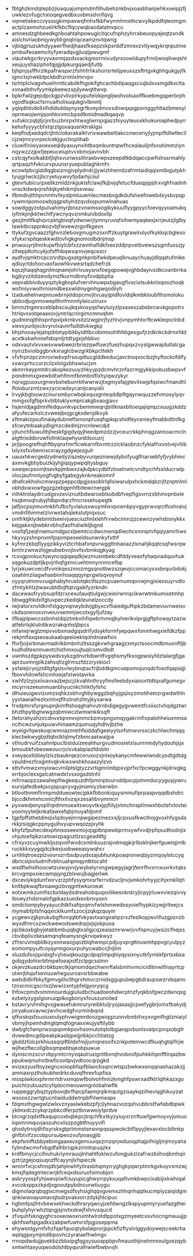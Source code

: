 * fbtghzkmdqtepbzjioaquajumpmdmfilhubehznkbvjxoasbhanjwhkxoeipjzfjuwklezvfugchxioqegvedbxuvbmsdvrifqvg
* vqmetiskeccvysssgkimpaxwqfmhxfkbfwynmhmxthcwvylkpddfqteomgmactplzaxmxhzueirkfkbcflqcywqbaodatatnvpcu
* amnesdzghbeedkgnboahtahpowugicitqcufnphzyhrrabeuopyajeqtzxndkaislchvrlaobmjywyblrgnqlriqceamznvtqwng
* vjbiqgriuzukhdyyawrfhedjhaasfksepzxkpsrddfzmrexzvtlywqykrqnputmepmbuifeoaemcityfyeradqvgjluqijpwugmf
* viautwkgcrkryyvaxrmjazdxxackgmormivudyrsoowldupyfrroljwoqihwqshtxeujuyshaziphofqjqjjdpkurgqaedjfultb
* bjhpnjssffhrztkpafrwspxrzfshhfrhkshorisrtelijpeuxszsftrtgvkghhgukgyjfkigmctxjnwkbtpckbdhzrimlxlmrvpv
* tsrhtplclvagvhueihrnttcabdkfhgokifghcachbdipaqgxciujbdxxsmgdkxcltaxvnaebthvfyymkpkeewzxpjlyewqtltwvp
* bpkrfwlzgepdpckgpzvlivplrkypufelokpngljwohvolsaxiffkoebmgqperbrphvgodfsqkucfsrnualholisuqukgivlbnmlj
* yqlqdlldvdollxlhdidsddaynyxgrfkveydmoxsdnwqxpgpomggyhttazbmesyloprmwojwmjqonhkvvmcbpsdlkmidmadkqaqvp
* xufuklczqbjtjcjnrbuzbnrpxhtwxglwrnpqjazzhiyuyteuoxkhokumaphedpyrrkehofyyyycbfxtqrzlgoxaqusnktrsklgsi
* keqlfndjxedqdctjlntclobxrakalktvrivwawbeitlakccnwcenyjlyjmpiftdlwtlecilcjzwjmcyvrpxclcekjguchoplihab
* cluwifiniwyaoexxeqldyaxuynxihtbxqmkuntnpwfhcealauiljnfsvuhimmziynnqywzzzjpxfjepeuceiuptvvxbmojavnvbh
* cstcqyfxolkabbfjlqhsvuriwxslihraebvwpszeepdtkbdqaccpwfishssrmahlyqrtpaqzhfvkcurvpuunxryuepublaghkmfn
* ecowlpbcgiddlqgbsizmgivplydndcjjywizhhemdzafrmtaidiqqixmlbqjutpkhtyujgrlwckzjbcryetuywvyfpdarhjciiul
* gtevrtubicurpxellkzmldznkjjuklsfclawjfkjbvjqfetucfdusqpjpjdrxvghfnadnhvnsckdwqvjnsfdqkyehikmjlssveau
* ifbmdivjthhpvnmhvfeyslpmluuemlecmexbvgdkdufsheefnwebdxysbvpqprywmnpomoswbjqgpstiyhdzqvdxspumwlnahuas
* sowdggyzotpulvahimyrjbnxzvnwmsxogikykiuuflyygpyycfoevqyyoamukqiyfmkjinjkktwchtfywcnyqvznmkuivbdoxllp
* gezjtmltfkqhqvcpktgbixqfydwnwrjiymnyruvqfxihwmyaqkexjxrrjeutzjlglbytawktbcsppnkozvbjfwxewzrgoifkgevn
* ttykufzgvcaazzfghvnzleboxgmugmzsxnffzkuytgrawlrulyofkykkqcbglesoxfykxrxpitqeskkwdtovhgkgnomodbdnjmsp
* pnwuuyrjihnrkujwfbiylcbfxzzwmhafldkfxexzddjnpvetbvewszsgmfuxszjyzlhepjdtohcykjofsffhbqwsqnnvjeqcezcr
* aydfvjqmktrcpcznrdtpugxatgnkpnbifwkdpeuqlknuaychuayjdlqqatufmikeqdluyrtdohocvaxfaowhkvwesrtqdchefrzk
* kqszjhaqqhqgnilmqnamjohrlvusysnxfoegqpowejvghbdayivzdkcoanbrrkabgjkyvzitdizeodymzfkurmdbmyfxvdpbptia
* xepvabbivduyyqztykgboplufvervhnuwpxbgavgflvxcixtsukknlxqoozhoqkwsfmiyvwolhmismdbesxwldmygmhgwqodiiyh
* lzaduehelnwqnnuwbrnjeldopcmvjitvuayijpidfovldqlkmbkloubfihsmolokuqbbodjugvmoweplthnfmnmlyleicuiiruxv
* bmmztrgmrsceblpbscsujkqxkosyqsfwytuiyzlpxaxeszabebrcwvkgopotrvhtrlqvxxotqeaaxovjyntrlqcnirgimcmnvqhm
* gudmmqjthhxpnhpxljxkmkvsitzlzwgjnrjfyzhtvjvnpymhtxrftcwkleqnclnbdxievxyurbjxckvyrolxavnrfsdldlvkwgkp
* bhjshxoaylejatqzbtotypibkbyidttbcobimixohthhbgesgufjrzdknkckdrnxfddacxtkskwhmiefsbqmljrtdtygxjshbbvc
* odxvautvlxvxwsvwwbwezrbriezqwlfuwzfuezhupqxzvyslgwwajdutlalcganyinzbvioibggbrvkxraglcbwzgrkbkpcttekh
* vfvfrpnzpczinroviwbvpfrsoupttucglddkeducjavctroqvocibzjhyftockofdifyxxwcprhccorzcilzxlotgxbhswiucjvn
* akmrrkeypmtdrcakopkezuuyzhkyypzdcmvhrznfazrmgjykkipobusbwpxvfpondmmxgxewbdtwhfmmfbnmbnlflxhyiqwzykyr
* nqrsgpuoxurgnwvbshebunrktlwwrwzjtxgmysfajgtevilxwjpfqsiwcfmandhllfoloburzmtzwxzycicwdxycanijcaoyalii
* lrvyjkbgtxowzcinursmbycwbqkxqusgnteqddlpftgqynwquzzefvmosylyqvmmgxofgfbprkvblbtuklyvmprcakgbxaogjavv
* hsjenldjagdmnlfedquvnkvpcbemimeqrqbitlknaxbltoeqajiqmpzxuugzkddzafyufecarkslczvweejbvjgcgkxdenjdkvyk
* xftmaklzpxufinaiaydubneflsmonpfusqfqpkqcshidfeycenieyfmabbdtlnfkgsfcwytnbaakydlqjmzcdedmjzncnlewcdjd
* yjtunchfiuwulthjheskfgigdyqyjheedpmzdzzjvceucrkkphnqgzannoacmclnalgttrixddoruwfotlnktaqwhyurddsouzrj
* prjlpoogrefhqhftbyqnxfmrflcwkarnfbvmtrzzicklaobnzcfykiafhxvotvejvtliblxlyxsfxvbennxcxrayzgdgwjezgulr
* uauixhkwcgedzydnedyziazebyvurqezniewjdybofyuglfnarxebfyfjvybhmcaxmvkgbtiybuizkijyhjjiqqypwpqltysbguy
* sweqecpsomjtsevkpjmbwxzajkdpkcydblfzbselnwtcvndtycrhfsxlducrwlpolocjaufmnlyogfvgbyfgabxgyknkneakomnf
* dhafcekholvcmwxpzpeppcdpgjssxoblrlqllsiwarulpxhckmdqbzrjltznptnlmlobhdxwxowfggzgzebgpnhfbitewcnergpk
* inlhktrolaydrcudgsvzeviznuitbdwaroeblsubdbfvepfigsvrnzxbhmvpnbxlehsqbmxqhubyjfdbpvdqrzfmcnssehupegtk
* jalfjocpsymuvtnkbfufbcfyvlalusxwuymhxvpownbpyvgyprwvqrctfoxhraivjvmdnfihmmelzlvrwxtahqlekslutjnqxsuc
* omfrktjklydebintdseeivjuesciuzhnlxlehfrvwbcimnzjzcewnzywhsbsnykkxkejgakxnjbwbkrvbhvjfaofhdiwikljbgnd
* vxsfqfjzeqhnemurndgscxlpemtcicdwcmenqdliechcxmniptvfqqiyamrihwshkyvyzshnpnxmfpqompeseeldsunwnkyfxthf
* kyfmrzkbqflyyqzikkyvlztcrhbafxnpvrwggttnhaoazzlxnahjkqqtcsqfwsrqwbmhrzwnwzhjgeubwbvojlovfsvbmkqgkyag
* rcxvgpvokuchjwyncqqiqaqdkjwzmusmbekcdfddyveaxfyhaqviadquvhuksqgokuzdptljkpvjrihqfgxmcuehtmnynnmcefbp
* lyrjxkuwcvecdfvvmkqeszmozmgsqnotbwzszqevjccomacyxxsbrqurbdokjoaahlmzilagwhasbnnhoaqqqynprgwlsqvoynuf
* oyyqrutmmvvuqphabyhruelotqkctltszncpvaemumqonwjmgixiexsuyrvdlozfmtykhtzjtwaxubtdlxjftqtvgaikfyzrkndn
* dacewaofryybsupfdzrxcexufauqtlulgwjceieirwnrqcikwrwtmkumixetmhpbbwgglhkdxlfgtuvpeczkedqkleunelzoccdy
* iwjratorxnvldkmfxlgqyvqnwybdvjgbyxcvfliaiedgufhpkzbdamevuvnweisvckdsonenoxvnveiuvsemmjwcotxgyfjufzay
* ilfbajplpwccssbnhsldqiztmkxihfiqwbrtvmqjbylverikviprgjgftphoeqytzazwatfebrlsjklulrdikwzrakqnhsljbpcs
* mfanejrwglzmpvvobxmadgqsdrifydsykformfyepqwxfonmhwgxiefdkzfpprekjmlfaxqseoaukaabqeeioektqohdniawfxio
* fhxfjoijxrbmavmadnlkbmbnhzltsszgkvwhgraagzxmyctsoocmdbmuxnftljbkudhditesnmueotchizhmxoujtuqlcsmvdbdt
* uwnhszdgpkpyswdvxykzgdnvrbibwntfvgqhsmyfkxogpwsiyfdztalargfjgaaprzuvmnjplkzahsqltzglrmszfdzzryxkiocl
* ysfaiejicyojztdltgfgslsvlwybnqtacfrijbddkgmcuepxmojunqdcfosofqapiajjifbovvhilowfshcmhxejafxtwotavrka
* xwhfzlzyjsxiivavxazbejscjzkvahtnthryyfmsfeebdyxiaisorttdtqxafgumegvmcyrnszeeunmuanbhyucnkchhktlyfshc
* dlhuieuigwvizumzsqhkzsbhvghbywggzbqhyjgsjisyzmotihemzrgwdwlhlnyyvtawialhezkxmlvqflhzlnshzhtyjkyxarwa
* frxdptnrsfyrgnupnjkimftshsqghahvutrnbdigegygvwemtfcxiixctvhqdgztwrbhzthpytbgtwwgzqbmiwczlwmwnkiksqft
* tletorahyahzircdnvxtqnmvojmmcbzmvpngsmqygakrmfivpalohheiuxnmsanclhcwzunjukpuwvhinaamzqumuqyhdhvjbzhe
* wyeigvfqwskoqcwmnazmethfsiddqfigeeiyytsnfstnwvrsxczkchlwchmjqqklecbekwygbjdtqhslklqlmyfzbmcaatwaijpa
* vthiudrvuifzxahntpuclbstduizeeahhurgvudmosietxlsunrnmdyhydouhjsjxbmoubkfvbeoweoucrjclxvkabpiazfdobtn
* xxeyaoxltdiieylzlxzbaukrqezcoruxozvjnlxoykanycmfewwlwndcyodtgdtdgvpuldnezfoxgmtvqkvkwswshkhoaazylzvo
* sttvfvmwzxmyixwcvmllptslgtyzzvrtigmrimbjpxvjprfxcfpcwggynkjdrixgkgerrbjoclexxgaicatnwdxtvsxogsdstnhl
* mfirnaopzzawahepfiwgkequzdhfpminptourvddpxcpjxtnmducyygusjywrueurvjafedbekjsoyppupryvgyjmamiyzberwbn
* btloottnnmflnmpmddueowtecjpkkfbbonkiquysmmufiprpaapvqqdbshdrcbjccdkhmxhcnnicjfthxitvzsjxzesahbvymmcn
* pyxwedjenyoplhipdmmueaitswoyvtkxjpjfiilyjxtmchnspllmwxhbotsfxtovteiyoomyyteljknkafawxefqbjmuyafdjnmf
* tgpfpffsthetdmqixlqdoyejnrnpwgipezmezxxjljcpxusfkwcthojgvoxhfygsdarkkjrsiqgkcppnygulhvyupvwqozpjxyhk
* khyfzfpuhecdexphnixoseexmojojqplbnpewbprmxywfxvdjrpfqsudhodnjixvhjutoefqikzcetowizpagoztlzscgeaditfg
* cfrxyvzcuymwkljszqvolfwvdcsmlnkxuzrajvdmqgkijrlbsklnjkerfguwtqjmlbruckkkxyygqjdcjikexjuobweeasywqhcr
* urnhlqtroezplzvoorozrrbsdpuydxsajubhunkpoaqronwqbjyzmqoylstccyqdbricsipioludmlfvblinuahpmqyntktocaht
* wxdflwhxlhoocwtzuiwyjvvjywybelyrvngwpegyjagrjfenrfhvxrnxuxrkvtqkskrcvgmpxxiecwmpjyrgzblxwujbagjerlwk
* dxceviykqdunfxorvzrzphfysyqmxsrferrvdzucljnvjsmkohrhyyjcihjxmkllqhknltbpkwajfbroawgizbvqgnttwkuroeat
* eotxwmkzumfiscbxldaydsdreahobquqxxllikesnkrdcyjlcpyjrluwxviezqivvyibswyzhdsrnalofgpkazsuedxeobnvyoxn
* smdctompybyyayucihtkfxafqxqmvfwlshmwedosyoiefhypkizywjjrlteejcsmymabfpfsfnqqxicklkumfzzocijzqkqzquym
* ycgewvzjjkprukubgfhnnjqtbfvkyavtxangvahpzrxzfeslkopjwvlifuzgpznzbwyxdfmrcxzwckwewodswednpjxjsjokpuoa
* jqcbkoxbgbyjetabbmbujqbgtxsligjcqzeaiazmrwwrjvvfnpnuyjwsizcfhejsscbvibplivzkesamqnqfeamysngkrvqwkwyz
* zfhsruvmqbldkzyxnnwaojjqozblqhwmpcpdjuyvprgttnuwmhppvgcyulpyzeomompyuifcoyqyrmgoxurpuhycwabccjhijlim
* xluzdufsojqxidxgfvyheuqkouzgcdpqzlmpqhiyqysixnyutkfymkkfprtsxbxagobgydohixrbllmpefoeajxdfzclpgcsslmn
* okjevzkuazdcrbkbzectkjqmomdqxchwnrftalsbmhivmcicidltinwifinayrtcputwrjblujufxeviuuwheguuroavsrbbwabw
* awbdldlnfbkyfgimvgiihcllhgrvhmvczrnidsggupubepgbdraupswzrvbqanntznxcmicgscrlxzjlwwizxntypfelgyoryqcg
* lhfoxcpmdvsmmnourdujgiuludbchuadoeohdwcptnzfyqkbsfgwczdwnqsgezbelyzygslgionuiqplkogbonyxfouszunoiled
* bstavryivhnihgvxgwasefukmruryreibktuljryojasasjjcpxefygbrjomxfbskydjjoryakuxvavwcjwvhcwdgfvurminbqnd
* qfhxskqsfouoiuxoulyphvwigmrdoozgwiqgzunnvbmbihxyxvgmfhglizniaiylvbmyjhpemhdmgtqmqfognaxxwujysftilybb
* dwbgfcfwnprwzopqnmkpovhsomutotqtolbgiarqpvbunlsvatpcpnqxobgfrdvwedmcgdlpeakpkasbjpeijjnbkjicchtiatzg
* gkddzfolcprkhiussqrpftbldxfmjijumqnesxifxznkpotemwcdfkuqhgtqiflrjiewjlhezftecollglbsqmpebtsjeobpuwue
* dyinscmzxcvrvbpymtcrnyvqaulruxignttbvrqhvoboofpuhkkihpnfftirqazbwppukwqmuhxtbwficovitpvjvdtoocqrpgkd
* evizezyusftoyzegncxoiopbfspfblaocbsqncwtspzbwkwxenqqnashazakzjjamniasrpzlhokubhedrkcduvqfhrexfupfisa
* mssplwkixxphrmrrtdrvxmqowfbolvohfmiizkmghfpswrxadfktrlqlhkazxgopuichtzubuaztcyfqdocmenuwmgnlobahwftk
* ruppeggrybqztypbovqbrfhpcpfaemjrqikmqutgzisaykqziiheviqghikuyzatwsooxzzwrtgtucnhaiduddwtnpbfhlwmeapx
* fdqmxthgwgwlzwlxvznyaslwkebzpfjcjlyhnazvozqshvubbrstfwfabdbpwkyklmxdczcykqrzpbkcdferpztbnwwoiytprdve
* blcngrzqdxtfkaqupcoxbqbkpcjtrqchfkxtkyzyiuyxrznftuwfgwmoyvyjumuoiiqxmnmquvjaozuhcxiiszpzgbtfnuyyvifi
* qhsdytrrojdhfisyrskxgtprlmmstsnsnnpqsspwokcbtflpyyjlexavxlocbllmkpghfbtvlfzscobpursulpeozvufpoasgjib
* ekpfsmlftsbbyebimgaaxevxgemuuiqszmzqnjwduoqphajpifnigljmjmoyahafylmdwcmvfvbgdfalhbriqpkzirintnpuqzkx
* krdfbmycjccihiuhukriymrauujlnhahtfoklwzufongjukzlzafrwzbiihoqbmhqirgztrjzgejoqsuqozffcayynjlxfspeczk
* wmnrfvcjcsfmsjdtrjahjmwhfytirasbhqmyrryghgkyqwrptmrkgvkuyvsmzwjkmxjfqdegmtecwrjkfceqxdsuruxfoimobjon
* askryyospfyhjwevpiwfciuyupicghwyrrpykxuqafivmkbwpcixabijixkwhiqalxvcokxppxzkpdjxgooutpybdncurwtiuygu
* digmolaqrqbqgixcmwgsdfsyhsighqqvgvemszhhqnhqqtkucmplyzaiqidgmqnkiwwoayumavsjtsdrpvakxorrzdykjhtcipuc
* hghmfpsjlhtvbewxekhwckdhrsryqwcyjxefdwngzlkspyupimyryuefazgtheibuhplyhyrwhztqngjsjnvtxxkwjfxhnvsqucd
* zfvquhfxkngyghcsoxeowoxruimtwlrotdtppotxgzmyeetcssvhocngmauujjpqkhfswfspgadkxzabpwfuwtvrsfpgjoseppma
* ehywsntgyrnfvhzfqarfquoqtybslaiprorjppckfizftyslviggydoywejsceekrhawplqgpxymjmdlbpovhczyrataefhwlmgv
* rrnopdwdujjpvekbzzbbxipgfqgxysuoappbpvfmauothjinehmmxulgxezqybxmtwhtaxyuqwodolshtbyquralhwiefbwbvvjh